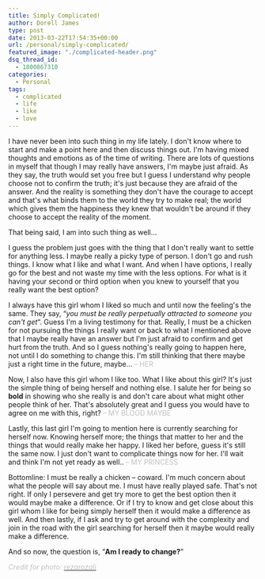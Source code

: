 ```yaml
---
title: Simply Complicated!
author: Dorell James
type: post
date: 2013-03-22T17:54:35+00:00
url: /personal/simply-complicated/
featured_image: "./complicated-header.png"
dsq_thread_id:
  - 1800867310
categories:
  - Personal
tags:
  - complicated
  - life
  - like
  - love
---
```


I have never been into such thing in my life lately. I don't know where to start and make a point here and then discuss things out. I'm having mixed thoughts and emotions as of the time of writing. There are lots of questions in myself that though I may really have answers, I'm maybe just afraid. As they say, the truth would set you free but I guess I understand why people choose not to confirm the truth; it's just because they are afraid of the answer. And the reality is something they don't have the courage to accept and that's what binds them to the world they try to make real; the world which gives them the happiness they knew that wouldn't be around if they choose to accept the reality of the moment.

That being said, I am into such thing as well&#8230;

I guess the problem just goes with the thing that I don't really want to settle for anything less. I maybe really a picky type of person. I don't go and rush things. I know what I like and what I want. And when I have options, I really go for the best and not waste my time with the less options. For what is it having your second or third option when you knew to yourself that you really want the best option?

I always have this girl whom I liked so much and until now the feeling's the same. They say, &#8220;_you must be really perpetually attracted to someone you can't get_&#8220;. Guess I'm a living testimony for that. Really, I must be a chicken for not pursuing the things I really want or back to what I mentioned above that I maybe really have an answer but I'm just afraid to confirm and get hurt from the truth. And so I guess nothing's really going to happen here, not until I do something to change this. I'm still thinking that there maybe just a right time in the future, maybe&#8230; <span style="color: #c0c0c0;">&#8211; HER</span>

Now, I also have this girl whom I like too. What I like about this girl? It's just the simple thing of being herself and nothing else. I salute her for being so **bold** in showing who she really is and don't care about what might other people think of her. That's absolutely great and I guess you would have to agree on me with this, right? <span style="color: #c0c0c0;">&#8211; MY BLOOD MAYBE</span>

Lastly, this last girl I'm going to mention here is currently searching for herself now. Knowing herself more; the things that matter to her and the things that would really make her happy. I liked her before, guess it's still the same now. I just don't want to complicate things now for her. I'll wait and think I'm not yet ready as well.. <span style="color: #c0c0c0;">&#8211; MY PRINCESS</span>

Bottomline: I must be really a chicken &#8211; coward. I'm much concern about what the people will say about me. I must have really played safe. That's not right. If only I persevere and get try more to get the best option then it would maybe make a difference. Or if I try to know and get close about this girl whom I like for being simply herself then it would make a difference as well. And then lastly, if I ask and try to get around with the complexity and join in the road with the girl searching for herself then it maybe would really make a difference.

And so now, the question is, &#8220;**Am I ready to change?**&#8221;

<span style="color: #c0c0c0;"><em>Credit for photo: <a id="irc_hol" href="http://rezarozali.tumblr.com/" data-ved="0CAcQjB0wAA"><span style="color: #c0c0c0;">rezarozali</span></a></em></span>
